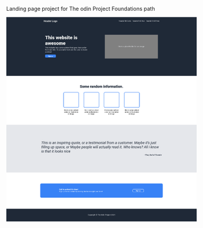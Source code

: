 Landing page project for The odin Project Foundations path

![Landing Page](assets/images/landingPageTop.png)